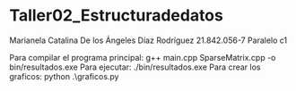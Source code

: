 # Taller02_Estructuradedatos
Marianela Catalina De los Ángeles Díaz Rodríguez 21.842.056-7 Paralelo c1

Para compilar el programa principal: g++ main.cpp SparseMatrix.cpp -o bin/resultados.exe
Para ejecutar: ./bin/resultados.exe 
Para crear los graficos: python .\graficos.py  